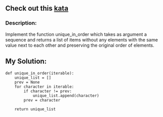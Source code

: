 ## Check out this [kata](https://www.codewars.com/kata/54e6533c92449cc251001667)
### Description:

Implement the function unique_in_order which takes as argument a sequence and returns a list of items without any elements with the same value next to each other and preserving the original order of elements.

## My Solution:
```
def unique_in_order(iterable):
    unique_list = []
    prev = None
    for character in iterable:
        if character != prev:
            unique_list.append(character)
        prev = character
    
    return unique_list
```

